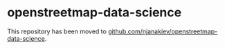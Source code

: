 # openstreetmap-data-science

This repository has been moved to [github.com/njanakiev/openstreetmap-data-science](https://github.com/njanakiev/openstreetmap-data-science).
